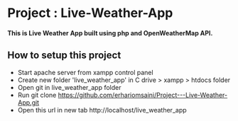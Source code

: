 # Project : Live-Weather-App
#### This is Live Weather App built using php and OpenWeatherMap API.
## How to setup this project
- Start apache server from xampp control panel
- Create new folder 'live_weather_app' in C drive > xampp > htdocs folder
- Open git in live_weather_app folder 
- Run git clone https://github.com/erhariomsaini/Project---Live-Weather-App.git
- Open this url in new tab http://localhost/live_weather_app
